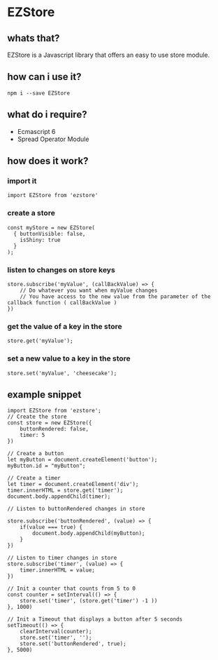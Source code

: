 # EZStore
## whats that?
EZStore is a Javascript library that offers an easy to use store module.

## how can i use it?
```
npm i --save EZStore
```

## what do i require?

* Ecmascript 6
* Spread Operator Module

## how does it work?

### import it

```
import EZStore from 'ezstore'
```

### create a store

```
const myStore = new EZStore(
  { buttonVisible: false,
    isShiny: true
  }
);
```

### listen to changes on store keys
```
store.subscribe('myValue', (callBackValue) => {
    // Do whatever you want when myValue changes
    // You have access to the new value from the parameter of the callback function ( callBackValue )
})
```

### get the value of a key in the store
```
store.get('myValue');
```

### set a new value to a key in the store
```
store.set('myValue', 'cheesecake');
```

## example snippet

```
import EZStore from 'ezstore';
// Create the store
const store = new EZStore({
    buttonRendered: false,
    timer: 5
})

// Create a button
let myButton = document.createElement('button');
myButton.id = "myButton";

// Create a timer
let timer = document.createElement('div');
timer.innerHTML = store.get('timer');
document.body.appendChild(timer);

// Listen to buttonRendered changes in store

store.subscribe('buttonRendered', (value) => {
    if(value === true) {
        document.body.appendChild(myButton);
    }
})

// Listen to timer changes in store
store.subscribe('timer', (value) => {
    timer.innerHTML = value;
})

// Init a counter that counts from 5 to 0
const counter = setInterval(() => {
    store.set('timer', (store.get('timer') -1 ))
}, 1000)

// Init a Timeout that displays a button after 5 seconds
setTimeout(() => {
    clearInterval(counter);
    store.set('timer', '');
    store.set('buttonRendered', true);
}, 5000)

```
